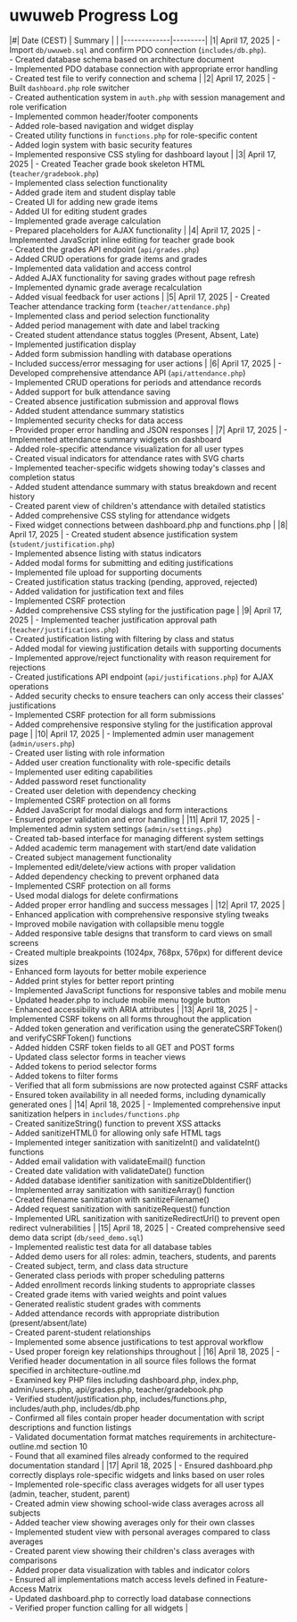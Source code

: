 # uwuweb Progress Log

|#| Date (CEST) | Summary |
| |-------------|---------|
|1| April 17, 2025 | - Import `db/uwuweb.sql` and confirm PDO connection (`includes/db.php`). <br> - Created database schema based on architecture document <br> - Implemented PDO database connection with appropriate error handling <br> - Created test file to verify connection and schema |
|2| April 17, 2025 | - Built `dashboard.php` role switcher <br> - Created authentication system in `auth.php` with session management and role verification <br> - Implemented common header/footer components <br> - Added role-based navigation and widget display <br> - Created utility functions in `functions.php` for role-specific content <br> - Added login system with basic security features <br> - Implemented responsive CSS styling for dashboard layout |
|3| April 17, 2025 | - Created Teacher grade book skeleton HTML (`teacher/gradebook.php`) <br> - Implemented class selection functionality <br> - Added grade item and student display table <br> - Created UI for adding new grade items <br> - Added UI for editing student grades <br> - Implemented grade average calculation <br> - Prepared placeholders for AJAX functionality |
|4| April 17, 2025 | - Implemented JavaScript inline editing for teacher grade book <br> - Created the grades API endpoint (`api/grades.php`) <br> - Added CRUD operations for grade items and grades <br> - Implemented data validation and access control <br> - Added AJAX functionality for saving grades without page refresh <br> - Implemented dynamic grade average recalculation <br> - Added visual feedback for user actions |
|5| April 17, 2025 | - Created Teacher attendance tracking form (`teacher/attendance.php`) <br> - Implemented class and period selection functionality <br> - Added period management with date and label tracking <br> - Created student attendance status toggles (Present, Absent, Late) <br> - Implemented justification display <br> - Added form submission handling with database operations <br> - Included success/error messaging for user actions |
|6| April 17, 2025 | - Developed comprehensive attendance API (`api/attendance.php`) <br> - Implemented CRUD operations for periods and attendance records <br> - Added support for bulk attendance saving <br> - Created absence justification submission and approval flows <br> - Added student attendance summary statistics <br> - Implemented security checks for data access <br> - Provided proper error handling and JSON responses |
|7| April 17, 2025 | - Implemented attendance summary widgets on dashboard <br> - Added role-specific attendance visualization for all user types <br> - Created visual indicators for attendance rates with SVG charts <br> - Implemented teacher-specific widgets showing today's classes and completion status <br> - Added student attendance summary with status breakdown and recent history <br> - Created parent view of children's attendance with detailed statistics <br> - Added comprehensive CSS styling for attendance widgets <br> - Fixed widget connections between dashboard.php and functions.php |
|8| April 17, 2025 | - Created student absence justification system (`student/justification.php`) <br> - Implemented absence listing with status indicators <br> - Added modal forms for submitting and editing justifications <br> - Implemented file upload for supporting documents <br> - Created justification status tracking (pending, approved, rejected) <br> - Added validation for justification text and files <br> - Implemented CSRF protection <br> - Added comprehensive CSS styling for the justification page |
|9| April 17, 2025 | - Implemented teacher justification approval path (`teacher/justifications.php`) <br> - Created justification listing with filtering by class and status <br> - Added modal for viewing justification details with supporting documents <br> - Implemented approve/reject functionality with reason requirement for rejections <br> - Created justifications API endpoint (`api/justifications.php`) for AJAX operations <br> - Added security checks to ensure teachers can only access their classes' justifications <br> - Implemented CSRF protection for all form submissions <br> - Added comprehensive responsive styling for the justification approval page |
|10| April 17, 2025 | - Implemented admin user management (`admin/users.php`) <br> - Created user listing with role information <br> - Added user creation functionality with role-specific details <br> - Implemented user editing capabilities <br> - Added password reset functionality <br> - Created user deletion with dependency checking <br> - Implemented CSRF protection on all forms <br> - Added JavaScript for modal dialogs and form interactions <br> - Ensured proper validation and error handling |
|11| April 17, 2025 | - Implemented admin system settings (`admin/settings.php`) <br> - Created tab-based interface for managing different system settings <br> - Added academic term management with start/end date validation <br> - Created subject management functionality <br> - Implemented edit/delete/view actions with proper validation <br> - Added dependency checking to prevent orphaned data <br> - Implemented CSRF protection on all forms <br> - Used modal dialogs for delete confirmations <br> - Added proper error handling and success messages |
|12| April 17, 2025 | - Enhanced application with comprehensive responsive styling tweaks <br> - Improved mobile navigation with collapsible menu toggle <br> - Added responsive table designs that transform to card views on small screens <br> - Created multiple breakpoints (1024px, 768px, 576px) for different device sizes <br> - Enhanced form layouts for better mobile experience <br> - Added print styles for better report printing <br> - Implemented JavaScript functions for responsive tables and mobile menu <br> - Updated header.php to include mobile menu toggle button <br> - Enhanced accessibility with ARIA attributes |
|13| April 18, 2025 | - Implemented CSRF tokens on all forms throughout the application <br> - Added token generation and verification using the generateCSRFToken() and verifyCSRFToken() functions <br> - Added hidden CSRF token fields to all GET and POST forms <br> - Updated class selector forms in teacher views <br> - Added tokens to period selector forms <br> - Added tokens to filter forms <br> - Verified that all form submissions are now protected against CSRF attacks <br> - Ensured token availability in all needed forms, including dynamically generated ones |
|14| April 18, 2025 | - Implemented comprehensive input sanitization helpers in `includes/functions.php` <br> - Created sanitizeString() function to prevent XSS attacks <br> - Added sanitizeHTML() for allowing only safe HTML tags <br> - Implemented integer sanitization with sanitizeInt() and validateInt() functions <br> - Added email validation with validateEmail() function <br> - Created date validation with validateDate() function <br> - Added database identifier sanitization with sanitizeDbIdentifier() <br> - Implemented array sanitization with sanitizeArray() function <br> - Created filename sanitization with sanitizeFilename() <br> - Added request sanitization with sanitizeRequest() function <br> - Implemented URL sanitization with sanitizeRedirectUrl() to prevent open redirect vulnerabilities |
|15| April 18, 2025 | - Created comprehensive seed demo data script (`db/seed_demo.sql`) <br> - Implemented realistic test data for all database tables <br> - Added demo users for all roles: admin, teachers, students, and parents <br> - Created subject, term, and class data structure <br> - Generated class periods with proper scheduling patterns <br> - Added enrollment records linking students to appropriate classes <br> - Created grade items with varied weights and point values <br> - Generated realistic student grades with comments <br> - Added attendance records with appropriate distribution (present/absent/late) <br> - Created parent-student relationships <br> - Implemented some absence justifications to test approval workflow <br> - Used proper foreign key relationships throughout |
|16| April 18, 2025 | - Verified header documentation in all source files follows the format specified in architecture-outline.md <br> - Examined key PHP files including dashboard.php, index.php, admin/users.php, api/grades.php, teacher/gradebook.php <br> - Verified student/justification.php, includes/functions.php, includes/auth.php, includes/db.php <br> - Confirmed all files contain proper header documentation with script descriptions and function listings <br> - Validated documentation format matches requirements in architecture-outline.md section 10 <br> - Found that all examined files already conformed to the required documentation standard |
|17| April 18, 2025 | - Ensured dashboard.php correctly displays role-specific widgets and links based on user roles <br> - Implemented role-specific class averages widgets for all user types (admin, teacher, student, parent) <br> - Created admin view showing school-wide class averages across all subjects <br> - Added teacher view showing averages only for their own classes <br> - Implemented student view with personal averages compared to class averages <br> - Created parent view showing their children's class averages with comparisons <br> - Added proper data visualization with tables and indicator colors <br> - Ensured all implementations match access levels defined in Feature-Access Matrix <br> - Updated dashboard.php to correctly load database connections <br> - Verified proper function calling for all widgets |